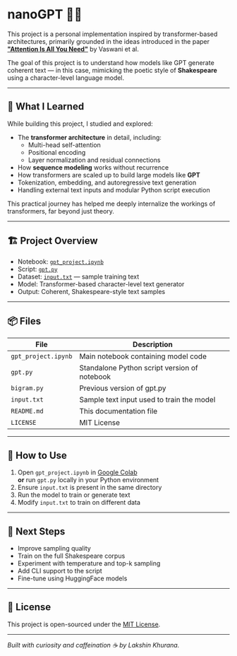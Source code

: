 # nanoGPT 🧠✨

This project is a personal implementation inspired by transformer-based architectures, primarily grounded in the ideas introduced in the paper **["Attention Is All You Need"](https://arxiv.org/abs/1706.03762)** by Vaswani et al.

The goal of this project is to understand how models like GPT generate coherent text — in this case, mimicking the poetic style of **Shakespeare** using a character-level language model.

---

## 📖 What I Learned

While building this project, I studied and explored:

- The **transformer architecture** in detail, including:
  - Multi-head self-attention
  - Positional encoding
  - Layer normalization and residual connections
- How **sequence modeling** works without recurrence
- How transformers are scaled up to build large models like **GPT**
- Tokenization, embedding, and autoregressive text generation
- Handling external text inputs and modular Python script execution

This practical journey has helped me deeply internalize the workings of transformers, far beyond just theory.

---

## 🏗️ Project Overview

- Notebook: [`gpt_project.ipynb`](gpt_project.ipynb)
- Script: [`gpt.py`](gpt.py)
- Dataset: [`input.txt`](input.txt) — sample training text
- Model: Transformer-based character-level text generator
- Output: Coherent, Shakespeare-style text samples

---

## 📦 Files

| File                  | Description                                  |
|-----------------------|----------------------------------------------|
| `gpt_project.ipynb`   | Main notebook containing model code          |
| `gpt.py`              | Standalone Python script version of notebook |
| `bigram.py`           | Previous version of gpt.py                   |
| `input.txt`           | Sample text input used to train the model    |
| `README.md`           | This documentation file                      |
| `LICENSE`             | MIT License                                  |

---

## 🚀 How to Use

1. Open `gpt_project.ipynb` in [Google Colab](https://colab.research.google.com/)  
   **or** run `gpt.py` locally in your Python environment
2. Ensure `input.txt` is present in the same directory
3. Run the model to train or generate text
4. Modify `input.txt` to train on different data

---

## 🧠 Next Steps

- Improve sampling quality
- Train on the full Shakespeare corpus
- Experiment with temperature and top-k sampling
- Add CLI support to the script
- Fine-tune using HuggingFace models

---

## 🪪 License

This project is open-sourced under the [MIT License](LICENSE).

---

*Built with curiosity and caffeination ☕ by Lakshin Khurana.*
